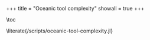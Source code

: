 +++
title = "Oceanic tool complexity"
showall = true
+++

\toc

\literate{/scripts/oceanic-tool-complexity.jl}
